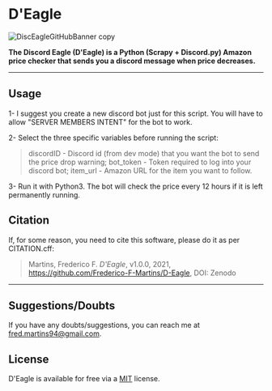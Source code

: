 # D'Eagle

![DiscEagleGitHubBanner copy](https://user-images.githubusercontent.com/56032914/129584197-e56424dd-5d61-4ee9-bb98-1092d4d31fe6.png)

**The Discord Eagle (D'Eagle) is a Python (Scrapy + Discord.py) Amazon price checker that sends you a discord message when price decreases.**

---
## Usage

1-  I suggest you create a new discord bot just for this script. You will have to allow "SERVER MEMBERS INTENT" for the bot to work.

2-  Select the three specific variables before running the script:

> discordID - Discord id (from dev mode) that you want the bot to send the price drop warning;
> bot_token - Token required to log into your discord bot;
> item_url - Amazon URL for the item you want to follow.

3- Run it with Python3. The bot will check the price every 12 hours if it is left permanently running.

## Citation

If, for some reason, you need to cite this software, please do it as per CITATION.cff:

> Martins, Frederico F. *D'Eagle*, v1.0.0, 2021, https://github.com/Frederico-F-Martins/D-Eagle, DOI: Zenodo

---
## Suggestions/Doubts

If you have any doubts/suggestions, you can reach me at fred.martins94@gmail.com.

## License

D'Eagle is available for free via a [MIT](https://choosealicense.com/licenses/mit/) license.
